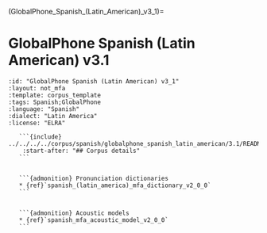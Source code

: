 
(GlobalPhone_Spanish_(Latin_American)_v3_1)=
# GlobalPhone Spanish (Latin American) v3.1

``````{corpus} GlobalPhone Spanish (Latin American) v3.1
:id: "GlobalPhone Spanish (Latin American) v3_1"
:layout: not_mfa
:template: corpus_template
:tags: Spanish;GlobalPhone
:language: "Spanish"
:dialect: "Latin America"
:license: "ELRA"

   ```{include} ../../../../corpus/spanish/globalphone_spanish_latin_american/3.1/README.md
    :start-after: "## Corpus details"
   ```


   ```{admonition} Pronunciation dictionaries
   * {ref}`spanish_(latin_america)_mfa_dictionary_v2_0_0`
   ```


   ```{admonition} Acoustic models
   * {ref}`spanish_mfa_acoustic_model_v2_0_0`
   ```
``````

